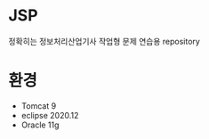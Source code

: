 # JSP
정확히는 정보처리산업기사 작업형 문제 연습용 repository   
# 환경
- Tomcat 9   
- eclipse 2020.12   
- Oracle 11g   